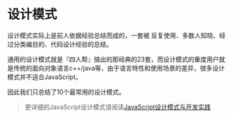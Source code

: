 # 设计模式

设计模式实际上是前人依据经验总结而成的，一套被 反复使用、多数人知晓、经过分类编目的、代码设计经验的总结。

通用的设计模式就是『四人帮』搞出的那经典的23套，而设计模式的重度用户就是传统的面向对象语言c++/java等，由于语言特性和使用场景的差异，很多设计模式并不适合JavaScript。

因此我们只总结了10个最常用的设计模式。

> 更详细的JavaScript设计模式请阅读[JavaScript设计模式与开发实践](https://book.douban.com/subject/26382780/)
